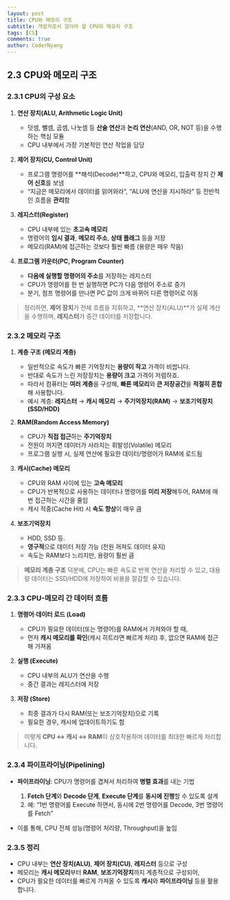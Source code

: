 ```yaml
---
layout: post
title: CPU와 메모리 구조
subtitle: 개발자로서 알아야 할 CPU와 메모리 구조
tags: [CS]
comments: true
author: CoderNyang
---
```



## **2.3 CPU와 메모리 구조**<br/>

### 2.3.1 CPU의 구성 요소

1. **연산 장치(ALU, Arithmetic Logic Unit)**

   * 덧셈, 뺄셈, 곱셈, 나눗셈 등 **산술 연산**과 **논리 연산**(AND, OR, NOT 등)을 수행하는 핵심 모듈
   * CPU 내부에서 가장 기본적인 연산 작업을 담당<br/>

2. **제어 장치(CU, Control Unit)**

   * 프로그램 명령어를 **해석(Decode)**하고, CPU와 메모리, 입출력 장치 간 **제어 신호**를 보냄
   * “지금은 메모리에서 데이터를 읽어와라”, “ALU에 연산을 지시하라” 등 전반적인 흐름을 **관리**함<br/>

3. **레지스터(Register)**

   * CPU 내부에 있는 **초고속 메모리**
   * 명령어의 **임시 결과**, **메모리 주소**, **상태 플래그** 등을 저장
   * 메모리(RAM)에 접근하는 것보다 훨씬 빠름 (용량은 매우 작음)<br/>

4. **프로그램 카운터(PC, Program Counter)**

   * **다음에 실행할 명령어의 주소**를 저장하는 레지스터
   * CPU가 명령어를 한 번 실행하면 PC가 다음 명령어 주소로 증가
   * 분기, 점프 명령어를 만나면 PC 값이 크게 바뀌어 다른 명령어로 이동<br/>

> 정리하면, **제어 장치**가 전체 흐름을 지휘하고, **연산 장치(ALU)**가 실제 계산을 수행하며, **레지스터**가 중간 데이터를 저장합니다.


### 2.3.2 메모리 구조

1. **계층 구조 (메모리 계층)**

   * 일반적으로 속도가 빠른 기억장치는 **용량이 작고** 가격이 비쌉니다.
   * 반대로 속도가 느린 저장장치는 **용량이 크고** 가격이 저렴하죠.
   * 따라서 컴퓨터는 **여러 계층**을 구성해, **빠른 메모리**와 **큰 저장공간**을 **적절히 혼합**해 사용합니다.
   * 예시 계층: **레지스터** → **캐시 메모리** → **주기억장치(RAM)** → **보조기억장치(SSD/HDD)**<br/>

2. **RAM(Random Access Memory)**

   * CPU가 **직접 접근**하는 **주기억장치**
   * 전원이 꺼지면 데이터가 사라지는 휘발성(Volatile) 메모리
   * 프로그램 실행 시, 실제 연산에 필요한 데이터/명령어가 RAM에 로드됨<br/>

3. **캐시(Cache) 메모리**

   * CPU와 RAM 사이에 있는 **고속 메모리**
   * CPU가 반복적으로 사용하는 데이터나 명령어를 **미리 저장**해두어, RAM에 매번 접근하는 시간을 줄임
   * 캐시 적중(Cache Hit) 시 **속도 향상**이 매우 큼<br/>

4. **보조기억장치**

   * HDD, SSD 등.
   * **영구적**으로 데이터 저장 가능 (전원 꺼져도 데이터 유지)
   * 속도는 RAM보다 느리지만, 용량이 훨씬 큼<br/>

> **메모리 계층 구조** 덕분에, CPU는 빠른 속도로 반복 연산을 처리할 수 있고, 대용량 데이터는 SSD/HDD에 저장하여 비용을 절감할 수 있습니다.


### 2.3.3 CPU-메모리 간 데이터 흐름

1. **명령어·데이터 로드 (Load)**

   * CPU가 필요한 데이터(또는 명령어)를 RAM에서 가져와야 할 때,
   * 먼저 **캐시 메모리를 확인**(캐시 히트라면 빠르게 처리) 후, 없으면 RAM에 접근해 가져옴<br/>

2. **실행 (Execute)**

   * CPU 내부의 ALU가 연산을 수행
   * 중간 결과는 레지스터에 저장<br/>

3. **저장 (Store)**

   * 최종 결과가 다시 RAM(또는 보조기억장치)으로 기록
   * 필요한 경우, 캐시에 업데이트하기도 함<br/>

> 이렇게 **CPU ↔ 캐시 ↔ RAM**이 상호작용하며 데이터를 최대한 빠르게 처리합니다.


### 2.3.4 파이프라이닝(Pipelining)

* **파이프라이닝**: CPU가 명령어를 겹쳐서 처리하여 **병렬 효과**를 내는 기법

  1. **Fetch 단계**와 **Decode 단계**, **Execute 단계**를 **동시에 진행**할 수 있도록 설계
  2. 예: “1번 명령어를 Execute 하면서, 동시에 2번 명령어를 Decode, 3번 명령어를 Fetch”

* 이를 통해, CPU 전체 성능(명령어 처리량, Throughput)을 높임<br/>


### 2.3.5 정리

* CPU 내부는 **연산 장치(ALU)**, **제어 장치(CU)**, **레지스터** 등으로 구성
* 메모리는 **캐시 메모리**부터 **RAM**, **보조기억장치**까지 계층적으로 구성되어,
* CPU가 필요한 데이터를 빠르게 가져올 수 있도록 **캐시**와 **파이프라이닝** 등을 활용합니다.<br/>

